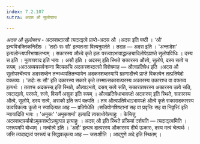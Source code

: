 ```yaml
---
index: 7.2.107
sutra: अदस औ सुलोपश्च

---
```

_अदस औ सुलोपश्च_ - अदस्शब्दात्सौ त्यदाद्यत्वे प्राप्ते-अदस औ ।अदस इति षष्ठी । 'औ' इत्यविभक्तिकनिर्देशः । 'तदोः सः सौ' इत्यतःसा वित्यनुवर्तते । तदाह — अदस इति । 'अन्तादेश' इत्यलोन्त्यपरिभाषालभ्यम् । सकारस्य औत्त्वे कृते हलः परत्वाऽभावाद्धल्ङ्यादिलोपेऽप्राप्ते सुलोपविधिः । दस्य स इति । मुत्वापवाद इति भावः । असौ इति । अदस्स् इति स्थिते सकारस्य औत्त्वे, सुलोपे, दस्य सत्वे च रूपम् ।अतअव्ययसर्वनाम्ना मित्यकचि अदकस्शब्दात्सो विशेषमाह — औत्वप्रतिषेध इति ।अदस औ सुलोपश्चे॑त्यत्र अदस्शब्देन तन्मध्यपतितन्यायेन अदकस्शब्दस्यापि ग्रहणादौत्त्वे प्राप्ते विकल्पेन तत्प्रतिषेदो वक्तव्यः । 'तदोः सः सौ' इति दकारस्य सकारे कृते तस्मात्सकारात्परस्य अकारस्य उकारश्च वा वक्तव्य इत्यर्थः । ततश्च अदकस्स् इति स्थिते, औत्वाऽभावे, दसय् सत्वे सति, सकारातपरस्य अकारस्य उत्वे सति, त्यदाद्यत्वे, पररूपे, रुत्वे, विसर्गे असुक इति रूपम् । औत्वप्रतिषेधाभावपक्षे अदकस्स् इति स्थिते, सकारस्य औत्वे, सुलोपे, दस्य सत्वे, असकौ इति रूपं वक्ष्यति । तत्र औत्वप्रतिषेधाऽभावपक्षे औत्वे कृते सकारादकारस्य उत्वविकल्पः कुतो न स्यादित्यत आह — प्रतिषेधेति ।सन्नियोगशिष्टानां सह वा प्रवृत्तिः सह वा निवृत्तिः॑ इति न्यायादिति भावः । 'अमुकः' 'अमुकशर्मा' इत्यादि त्वसाध्वेवेत्याहुः । केचित्तु अदस्शब्दपर्यायोऽमुकशब्दोऽव्युत्पन्न इत्याहुः । अदस् औ इति स्थिते प्रक्रियां दर्शयति — त्यदाद्यत्वमिति । पररूपमपि बोध्यम् । मत्वोत्वे इति । 'अदौ' इत्यत्र दात्परस्य औकारस्य दीर्घ ऊकारः, दस्य मत्वं चेत्यर्थः । जसि त्यदाद्यत्वं पररूपं च सिद्धवत्कृत्य आह — जसःशीति । आद्गुणे अदे इति स्थितम् ।
